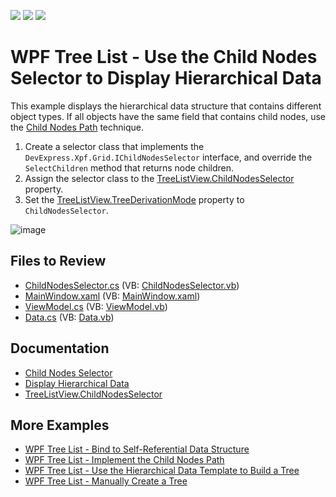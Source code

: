 <!-- default badges list -->
![](https://img.shields.io/endpoint?url=https://codecentral.devexpress.com/api/v1/VersionRange/128657830/21.1.5%2B)
[![](https://img.shields.io/badge/Open_in_DevExpress_Support_Center-FF7200?style=flat-square&logo=DevExpress&logoColor=white)](https://supportcenter.devexpress.com/ticket/details/E3298)
[![](https://img.shields.io/badge/📖_How_to_use_DevExpress_Examples-e9f6fc?style=flat-square)](https://docs.devexpress.com/GeneralInformation/403183)
<!-- default badges end -->

# WPF Tree List - Use the Child Nodes Selector to Display Hierarchical Data

This example displays the hierarchical data structure that contains different object types. If all objects have the same field that contains child nodes, use the [Child Nodes Path](https://github.com/DevExpress-Examples/wpf-treelist-implement-childnodespath) technique.

1. Create a selector class that implements the `DevExpress.Xpf.Grid.IChildNodesSelector` interface, and override the `SelectChildren` method that returns node children.
2. Assign the selector class to the [TreeListView.ChildNodesSelector](https://docs.devexpress.com/WPF/DevExpress.Xpf.Grid.TreeListView.ChildNodesSelector) property.
3. Set the [TreeListView.TreeDerivationMode](https://docs.devexpress.com/WPF/DevExpress.Xpf.Grid.TreeListView.TreeDerivationMode) property to `ChildNodesSelector`.

![image](https://user-images.githubusercontent.com/65009440/193272998-7ef230be-d8e0-4b9e-aa94-dc95243e293c.png)

## Files to Review

* [ChildNodesSelector.cs](./CS/ChildNodesSelector.cs) (VB: [ChildNodesSelector.vb](./VB/ChildNodesSelector.vb))
* [MainWindow.xaml](./CS/MainWindow.xaml) (VB: [MainWindow.xaml](./VB/MainWindow.xaml))
* [ViewModel.cs](./CS/ViewModel.cs) (VB: [ViewModel.vb](./VB/ViewModel.vb))
* [Data.cs](./CS/DataModel.cs) (VB: [Data.vb](./VB/DataModel.vb))

## Documentation

* [Child Nodes Selector](https://docs.devexpress.com/WPF/10366/controls-and-libraries/data-grid/display-hierarchical-data/bind-to-hierarchical-data-structure#child-nodes-selector)
* [Display Hierarchical Data](https://docs.devexpress.com/WPF/9700/controls-and-libraries/data-grid/display-hierarchical-data)
* [TreeListView.ChildNodesSelector](https://docs.devexpress.com/WPF/DevExpress.Xpf.Grid.TreeListView.ChildNodesSelector)

## More Examples

* [WPF Tree List - Bind to Self-Referential Data Structure](https://github.com/DevExpress-Examples/wpf-treelist-bind-to-self-referential-data)
* [WPF Tree List - Implement the Child Nodes Path](https://github.com/DevExpress-Examples/wpf-treelist-implement-childnodespath)
* [WPF Tree List - Use the Hierarchical Data Template to Build a Tree](https://github.com/DevExpress-Examples/how-to-build-a-tree-via-hierarchicaldatatemplate-e3410)
* [WPF Tree List - Manually Create a Tree](https://github.com/DevExpress-Examples/how-to-manually-create-a-tree-unbound-mode-e3128)
